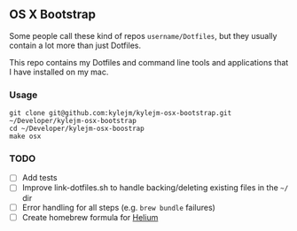 ## OS X Bootstrap

Some people call these kind of repos `username/Dotfiles`, but they usually contain a lot more than just Dotfiles.

This repo contains my Dotfiles and command line tools and applications that I have installed on my mac.

### Usage

```shell
git clone git@github.com:kylejm/kylejm-osx-bootstrap.git ~/Developer/kylejm-osx-bootstrap
cd ~/Developer/kylejm-osx-boostrap
make osx
```

### TODO

- [ ] Add tests
- [ ] Improve link-dotfiles.sh to handle backing/deleting existing files in the `~/` dir
- [ ] Error handling for all steps (e.g. `brew bundle` failures)
- [ ] Create homebrew formula for [Helium](https://github.com/JadenGeller/Helium)
